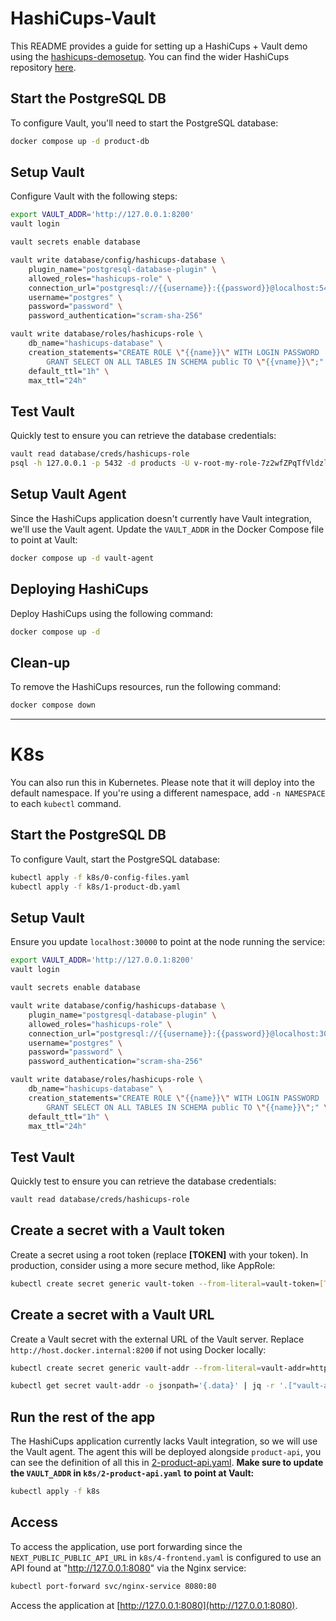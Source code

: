 # HashiCups-Vault

This README provides a guide for setting up a HashiCups + Vault demo using the [hashicups-demosetup](https://github.com/hashicorp/hashicups-setups). You can find the wider HashiCups repository [here](https://github.com/hashicorp-demoapp).

## Start the PostgreSQL DB
To configure Vault, you'll need to start the PostgreSQL database:

```bash
docker compose up -d product-db
```

## Setup Vault
Configure Vault with the following steps:

```bash
export VAULT_ADDR='http://127.0.0.1:8200'
vault login

vault secrets enable database

vault write database/config/hashicups-database \
    plugin_name="postgresql-database-plugin" \
    allowed_roles="hashicups-role" \
    connection_url="postgresql://{{username}}:{{password}}@localhost:5432/products" \
    username="postgres" \
    password="password" \
    password_authentication="scram-sha-256"

vault write database/roles/hashicups-role \
    db_name="hashicups-database" \
    creation_statements="CREATE ROLE \"{{name}}\" WITH LOGIN PASSWORD '{{password}}' VALID UNTIL '{{expiration}}'; \
        GRANT SELECT ON ALL TABLES IN SCHEMA public TO \"{{vname}}\";" \
    default_ttl="1h" \
    max_ttl="24h"
```

## Test Vault
Quickly test to ensure you can retrieve the database credentials:

```bash
vault read database/creds/hashicups-role
psql -h 127.0.0.1 -p 5432 -d products -U v-root-my-role-7z2wfZPqTfVldzlkA0Cs-1697484634
```

## Setup Vault Agent
Since the HashiCups application doesn't currently have Vault integration, we'll use the Vault agent. Update the `VAULT_ADDR` in the Docker Compose file to point at Vault:

```bash
docker compose up -d vault-agent
```

## Deploying HashiCups
Deploy HashiCups using the following command:

```bash
docker compose up -d
```

## Clean-up
To remove the HashiCups resources, run the following command:

```bash
docker compose down
```

---

# K8s
You can also run this in Kubernetes. Please note that it will deploy into the default namespace. If you're using a different namespace, add `-n NAMESPACE` to each `kubectl` command.

## Start the PostgreSQL DB
To configure Vault, start the PostgreSQL database:

```bash
kubectl apply -f k8s/0-config-files.yaml
kubectl apply -f k8s/1-product-db.yaml
```

## Setup Vault
Ensure you update `localhost:30000` to point at the node running the service:

```bash
export VAULT_ADDR='http://127.0.0.1:8200'
vault login

vault secrets enable database

vault write database/config/hashicups-database \
    plugin_name="postgresql-database-plugin" \
    allowed_roles="hashicups-role" \
    connection_url="postgresql://{{username}}:{{password}}@localhost:30000/products" \
    username="postgres" \
    password="password" \
    password_authentication="scram-sha-256"

vault write database/roles/hashicups-role \
    db_name="hashicups-database" \
    creation_statements="CREATE ROLE \"{{name}}\" WITH LOGIN PASSWORD '{{password}}' VALID UNTIL '{{expiration}}'; \
        GRANT SELECT ON ALL TABLES IN SCHEMA public TO \"{{name}}\";" \
    default_ttl="1h" \
    max_ttl="24h"
```

## Test Vault
Quickly test to ensure you can retrieve the database credentials:

```bash
vault read database/creds/hashicups-role
```

## Create a secret with a Vault token
Create a secret using a root token (replace **[TOKEN]** with your token). In production, consider using a more secure method, like AppRole:

```bash
kubectl create secret generic vault-token --from-literal=vault-token=[TOKEN]
```

## Create a secret with a Vault URL
Create a Vault secret with the external URL of the Vault server. Replace `http://host.docker.internal:8200` if not using Docker locally:

```bash
kubectl create secret generic vault-addr --from-literal=vault-addr=http://host.docker.internal:8200

kubectl get secret vault-addr -o jsonpath='{.data}' | jq -r '.["vault-addr"]' | base64 -d
```

## Run the rest of the app
The HashiCups application currently lacks Vault integration, so we will use the Vault agent. The agent this will be deployed alongside `product-api`, you can see the definition of all this in [2-product-api.yaml](./k8s/2-product-api.yaml). **Make sure to update the `VAULT_ADDR` in `k8s/2-product-api.yaml` to point at Vault:**

```bash
kubectl apply -f k8s
```

## Access
To access the application, use port forwarding since the `NEXT_PUBLIC_PUBLIC_API_URL` in `k8s/4-frontend.yaml` is configured to use an API found at "http://127.0.0.1:8080" via the Nginx service:

```bash
kubectl port-forward svc/nginx-service 8080:80
```

Access the application at [http://127.0.0.1:8080](http://127.0.0.1:8080).